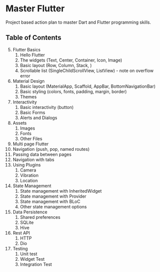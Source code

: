 # Master Flutter

Project based action plan to master Dart and Flutter programming skills.

## Table of Contents

5. Flutter Basics
   1. Hello Flutter
   2. The widgets (Text, Center, Container, Icon, Image)
   3. Basic layout (Row, Column, Stack, )
   4. Scrollable list (SingleChildScrollView, ListView) - note on overflow error
6. Material Design
   1. Basic layout (MaterialApp, Scaffold, AppBar, BottomNavigationBar)
   2. Basic styling (colors, fonts, padding, margin, border)
   3. Themes
7. Interactivity
   1. Basic interactivity (button)
   2. Basic Forms
   3. Alerts and Dialogs
8. Assets
   1. Images
   2. Fonts
   3. Other Files
9.  Multi page Flutter
   1. Navigation (push, pop, named routes)
   2. Passing data between pages
   3. Navigation with tabs
10. Using Plugins
    1.  Camera
    2.  Vibration
    3.  Location
11. State Management
    1.  State management with InheritedWidget
    2.  State management with Provider
    3.  State management with BLoC
    4.  Other state management options
12. Data Persistence
    1.  Shared preferences
    2.  SQLite
    3.  Hive
13. Rest API
    1.  HTTP
    2.  Dio
14. Testing
    1.  Unit test
    2.  Widget Test
    3.  Integration Test
